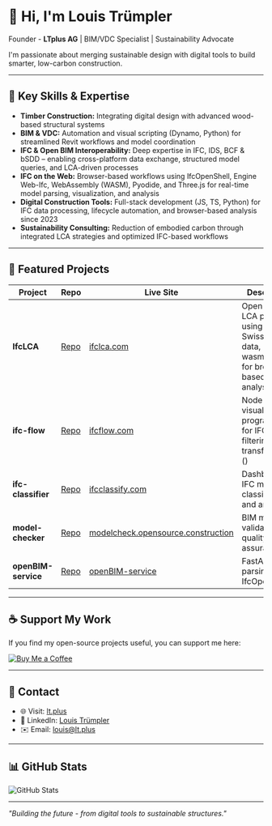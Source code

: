 # 👋 Hi, I'm Louis Trümpler  
Founder - **LTplus AG** | BIM/VDC Specialist | Sustainability Advocate

I'm passionate about merging sustainable design with digital tools to build smarter, low-carbon construction.

---

## 🔑 Key Skills & Expertise

- **Timber Construction:** Integrating digital design with advanced wood-based structural systems  
- **BIM & VDC:** Automation and visual scripting (Dynamo, Python) for streamlined Revit workflows and model coordination  
- **IFC & Open BIM Interoperability:** Deep expertise in IFC, IDS, BCF & bSDD – enabling cross-platform data exchange, structured model queries, and LCA-driven processes  
- **IFC on the Web:** Browser-based workflows using IfcOpenShell, Engine Web-Ifc, WebAssembly (WASM), Pyodide, and Three.js for real-time model parsing, visualization, and analysis  
- **Digital Construction Tools:** Full-stack development (JS, TS, Python) for IFC data processing, lifecycle automation, and browser-based analysis since 2023  
- **Sustainability Consulting:** Reduction of embodied carbon through integrated LCA strategies and optimized IFC-based workflows  
---


## 📁 Featured Projects

| Project | Repo | Live Site | Description | Tech |
|--------|------|-----------|-------------|------|
| **IfcLCA** | [Repo](https://github.com/IfcLCA/IfcLCA) | [ifclca.com](https://ifclca.com) | Open-source LCA platform using IFC & Swiss KBOB data, wasm/pyo­di­e for browser-based analysis | TypeScript, Python |
| **ifc-flow** | [Repo](https://github.com/louistrue/ifc-flow) | [ifcflow.com](https://ifcflow.com) | Node-based visual programming for IFC model filtering and transformation () | TypeScript |
| **ifc-classifier** | [Repo](https://github.com/louistrue/ifc-classifier) | [ifcclassify.com](https://ifcclassify.com) | Dashboard for IFC model classification and analytics | TypeScript |
| **model-checker** | [Repo](https://github.com/opensource-construction/model-checker) | [modelcheck.opensource.construction](https://modelcheck.opensource.construction) | BIM model validation and quality assurance | TypeScript |
| **openBIM-service** | [Repo](https://github.com/louistrue/openBIM-service) | [openBIM-service](https://openbim-service-production.up.railway.app/docs) | FastAPI IFC parsing with IfcOpenShell | Python |

---

## ☕ Support My Work

If you find my open-source projects useful, you can support me here:

[![Buy Me a Coffee](https://img.shields.io/badge/☕-Buy%20me%20a%20coffee-orange)](https://buymeacoffee.com/louistrue)

---

## 📄 Contact

- 🌐 Visit: [lt.plus](https://www.lt.plus)  
- 💬 LinkedIn: [Louis Trümpler](https://www.linkedin.com/in/louistrue)  
- ✉️ Email: louis@lt.plus  

---

## 📊 GitHub Stats

![GitHub Stats](https://github-readme-stats.vercel.app/api?username=louistrue&show_icons=true&count_private=true&theme=radical)

---

*"Building the future - from digital tools to sustainable structures."* 

